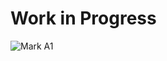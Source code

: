 # Work in Progress



![Mark A1](https://github.com/user-attachments/assets/54281501-6cbf-46d9-a1dc-fd2b4129de19)
